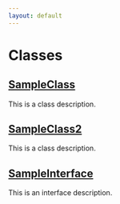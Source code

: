 ```yaml
---
layout: default
---
```

# Classes

## [SampleClass](/SampleClass.md)


This is a class description.



## [SampleClass2](/SampleClass2.md)


This is a class description.



## [SampleInterface](/SampleInterface.md)


This is an interface description.


